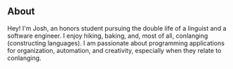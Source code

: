 ## About
Hey! I'm Josh, an honors student pursuing the double life of a linguist and a software engineer. I enjoy hiking, baking, and, most of all, conlanging (constructing languages). I am passionate about programming applications for organization, automation, and creativity, especially when they relate to conlanging.


<!--
**jrb7183/jrb7183** is a ✨ _special_ ✨ repository because its `README.md` (this file) appears on your GitHub profile.
![Top Langs](https://github-readme-stats.vercel.app/api/top-langs/?username=jrb7183&langs_count=5&theme=tokyonight)
Here are some ideas to get you started:

- 🔭 I’m currently working on ...
- 🌱 I’m currently learning ...
- 👯 I’m looking to collaborate on ...
- 🤔 I’m looking for help with ...
- 💬 Ask me about ...
- 📫 How to reach me: ...
- 😄 Pronouns: ...
- ⚡ Fun fact: ...
-->
